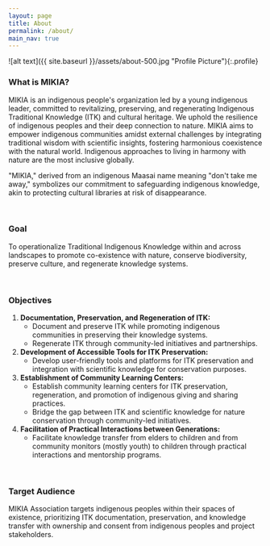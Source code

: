 ```yaml
---
layout: page
title: About
permalink: /about/
main_nav: true
---
```


![alt text]({{ site.baseurl }}/assets/about-500.jpg "Profile Picture"){:.profile}

### What is MIKIA?
MIKIA is an indigenous people's organization led by a young indigenous leader, committed to revitalizing, preserving, and regenerating Indigenous Traditional Knowledge (ITK) and cultural heritage. We uphold the resilience of indigenous peoples and their deep connection to nature. MIKIA aims to empower indigenous communities amidst external challenges by integrating traditional wisdom with scientific insights, fostering harmonious coexistence with the natural world. Indigenous approaches to living in harmony with nature are the most inclusive globally.

"MIKIA," derived from an indigenous Maasai name meaning "don't take me away," symbolizes our commitment to safeguarding indigenous knowledge, akin to protecting cultural libraries at risk of disappearance.

<br>

### Goal
To operationalize Traditional Indigenous Knowledge within and across landscapes to promote co-existence with nature, conserve biodiversity, preserve culture, and regenerate knowledge systems.

<br>

### Objectives
1.	**Documentation, Preservation, and Regeneration of ITK:**
    * Document and preserve ITK while promoting indigenous communities in preserving their knowledge systems.
    * Regenerate ITK through community-led initiatives and partnerships.
2.	**Development of Accessible Tools for ITK Preservation:**
    * Develop user-friendly tools and platforms for ITK preservation and integration with scientific knowledge for conservation purposes.
3.	**Establishment of Community Learning Centers:**
    * Establish community learning centers for ITK preservation, regeneration, and promotion of indigenous giving and sharing practices.
    * Bridge the gap between ITK and scientific knowledge for nature conservation through community-led initiatives.
4.	**Facilitation of Practical Interactions between Generations:**
    * Facilitate knowledge transfer from elders to children and from community monitors (mostly youth) to children through practical interactions and mentorship programs.

<br>

### Target Audience
MIKIA Association targets indigenous peoples within their spaces of existence, prioritizing ITK documentation, preservation, and knowledge transfer with ownership and consent from indigenous peoples and project stakeholders.

